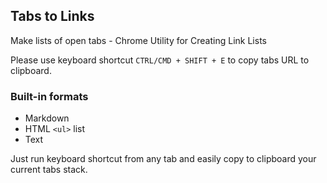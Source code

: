 ## Tabs to Links

Make lists of open tabs - Chrome Utility for Creating Link Lists

Please use keyboard shortcut `CTRL/CMD + SHIFT + E` to copy tabs URL to clipboard. 

### Built-in formats

- Markdown
- HTML `<ul>` list
- Text

Just run keyboard shortcut from any tab and easily copy to clipboard your current tabs stack.



